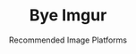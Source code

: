 ---
slug: imgur
title: Bye Imgur
subtitle: Recommended Image Platforms
aliases:
    - /ethical-alternatives-to-imgur-and-photobucket/
---